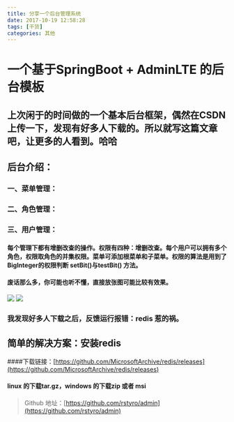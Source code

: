 ```yaml
---
title: 分享一个后台管理系统
date: 2017-10-19 12:58:28
tags: [干货]
categories: 其他
---
```

# 一个基于SpringBoot + AdminLTE 的后台模板
## 上次闲于的时间做的一个基本后台框架，偶然在CSDN 上传一下，发现有好多人下载的。所以就写这篇文章吧，让更多的人看到。哈哈
## 后台介绍：
### 一、菜单管理：
### 二、角色管理：
### 三、用户管理：
#### 每个管理下都有增删改查的操作。权限有四种：增删改查。每个用户可以拥有多个角色，权限取角色的并集权限。菜单可添加根菜单和子菜单。权限的算法是用到了BigInteger的权限判断 setBit()与testBit() 方法。

#### 废话那么多，你可能也听不懂，直接放张图可能比较有效果。
![](/分享一个后台管理系统/78493.png)
![](/分享一个后台管理系统/71820.png)



### 我发现好多人下载之后，反馈运行报错：redis 惹的祸。
## 简单的解决方案：安装redis 
####下载链接：[https://github.com/MicrosoftArchive/redis/releases](https://github.com/MicrosoftArchive/redis/releases)

#### linux 的下载tar.gz，windows 的下载zip 或者 msi

> Github 地址：[https://github.com/rstyro/admin](https://github.com/rstyro/admin)
> 